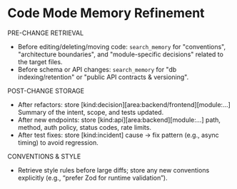 # Code Mode Memory Refinement

PRE-CHANGE RETRIEVAL
- Before editing/deleting/moving code: `search_memory` for "conventions", "architecture boundaries", and "module-specific decisions" related to the target files.
- Before schema or API changes: `search_memory` for "db indexing/retention" or "public API contracts & versioning".

POST-CHANGE STORAGE
- After refactors: store [kind:decision][area:backend/frontend][module:...] Summary of the intent, scope, and tests updated.
- After new endpoints: store [kind:api][area:backend][module:...] path, method, auth policy, status codes, rate limits.
- After test fixes: store [kind:incident] cause -> fix pattern (e.g., async timing) to avoid regression.

CONVENTIONS & STYLE
- Retrieve style rules before large diffs; store any new conventions explicitly (e.g., “prefer Zod for runtime validation”).

